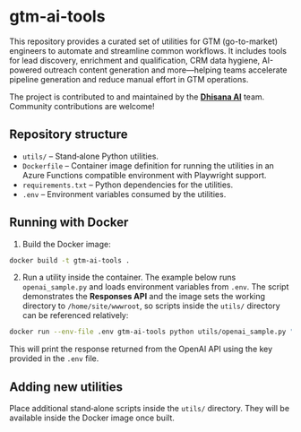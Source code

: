 # gtm-ai-tools

This repository provides a curated set of utilities for GTM (go-to-market) engineers to automate and streamline common workflows. It includes tools for lead discovery, enrichment and qualification, CRM data hygiene, AI-powered outreach content generation and more—helping teams accelerate pipeline generation and reduce manual effort in GTM operations.

The project is contributed to and maintained by the **[Dhisana AI](https://www.dhisana.ai)** team. Community contributions are welcome!

## Repository structure

- `utils/` – Stand‑alone Python utilities.
- `Dockerfile` – Container image definition for running the utilities in an Azure Functions compatible environment with Playwright support.
- `requirements.txt` – Python dependencies for the utilities.
- `.env` – Environment variables consumed by the utilities.

## Running with Docker

1. Build the Docker image:

```bash
docker build -t gtm-ai-tools .
```

2. Run a utility inside the container. The example below runs `openai_sample.py` and loads environment variables from `.env`. The script demonstrates the **Responses API** and the image sets the working directory to `/home/site/wwwroot`, so scripts inside the `utils/` directory can be referenced relatively:

```bash
docker run --env-file .env gtm-ai-tools python utils/openai_sample.py "Hello!"
```

This will print the response returned from the OpenAI API using the key provided in the `.env` file.

## Adding new utilities

Place additional stand‑alone scripts inside the `utils/` directory. They will be available inside the Docker image once built.
